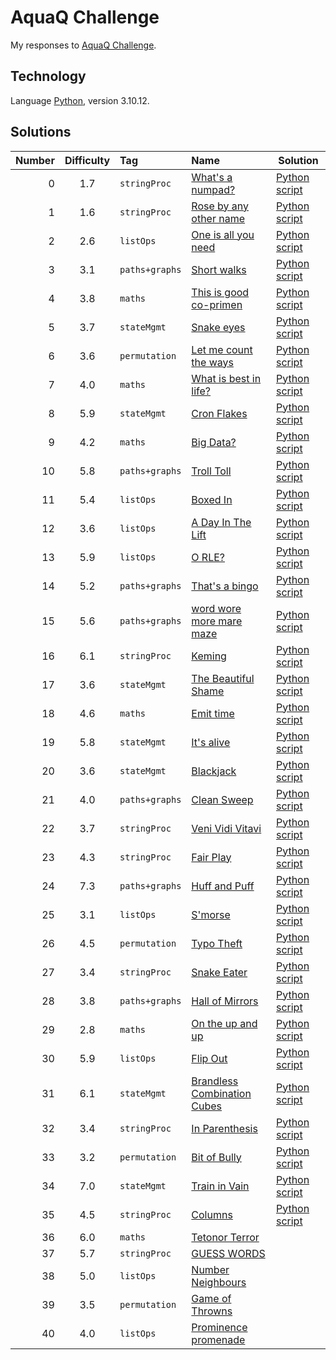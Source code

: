 # AquaQ Challenge

My responses to [AquaQ Challenge](https://challenges.aquaq.co.uk/).

## Technology

Language [Python](https://www.python.org/), version 3.10.12.

## Solutions

| Number | Difficulty | Tag            | Name                                                  | Solution |
|-------:|:----------:|:---------------|:------------------------------------------------------|----------|
| 0      | 1.7        | `stringProc`   | [What's a numpad?](./tasks/challenge00.md)            | [Python script](./solutions/challenge00.py) |
| 1      | 1.6        | `stringProc`   | [Rose by any other name](./tasks/challenge01.md)      | [Python script](./solutions/challenge01.py) |
| 2      | 2.6        | `listOps`      | [One is all you need](./tasks/challenge02.md)         | [Python script](./solutions/challenge02.py) |
| 3      | 3.1        | `paths+graphs` | [Short walks](./tasks/challenge03.md)                 | [Python script](./solutions/challenge03.py) |
| 4      | 3.8        | `maths`        | [This is good co-primen](./tasks/challenge04.md)      | [Python script](./solutions/challenge04.py) |
| 5      | 3.7        | `stateMgmt`    | [Snake eyes](./tasks/challenge05.md)                  | [Python script](./solutions/challenge05.py) |
| 6      | 3.6        | `permutation`  | [Let me count the ways](./tasks/challenge06.md)       | [Python script](./solutions/challenge06.py) |
| 7      | 4.0        | `maths`        | [What is best in life?](./tasks/challenge07.md)       | [Python script](./solutions/challenge07.py) |
| 8      | 5.9        | `stateMgmt`    | [Cron Flakes](./tasks/challenge08.md)                 | [Python script](./solutions/challenge08.py) |
| 9      | 4.2        | `maths`        | [Big Data?](./tasks/challenge09.md)                   | [Python script](./solutions/challenge09.py) |
| 10     | 5.8        | `paths+graphs` | [Troll Toll](./tasks/challenge10.md)                  | [Python script](./solutions/challenge10.py) |
| 11     | 5.4        | `listOps`      | [Boxed In](./tasks/challenge11.md)                    | [Python script](./solutions/challenge11.py) |
| 12     | 3.6        | `listOps`      | [A Day In The Lift](./tasks/challenge12.md)           | [Python script](./solutions/challenge12.py) |
| 13     | 5.9        | `listOps`      | [O RLE?](./tasks/challenge13.md)                      | [Python script](./solutions/challenge13.py) |
| 14     | 5.2        | `paths+graphs` | [That's a bingo](./tasks/challenge14.md)              | [Python script](./solutions/challenge14.py) |
| 15     | 5.6        | `paths+graphs` | [word wore more mare maze](./tasks/challenge15.md)    | [Python script](./solutions/challenge15.py) |
| 16     | 6.1        | `stringProc`   | [Keming](./tasks/challenge16.md)                      | [Python script](./solutions/challenge16.py) |
| 17     | 3.6        | `stateMgmt`    | [The Beautiful Shame](./tasks/challenge17.md)         | [Python script](./solutions/challenge17.py) |
| 18     | 4.6        | `maths`        | [Emit time](./tasks/challenge18.md)                   | [Python script](./solutions/challenge18.py) |
| 19     | 5.8        | `stateMgmt`    | [It's alive](./tasks/challenge19.md)                  | [Python script](./solutions/challenge19.py) |
| 20     | 3.6        | `stateMgmt`    | [Blackjack](./tasks/challenge20.md)                   | [Python script](./solutions/challenge20.py) |
| 21     | 4.0        | `paths+graphs` | [Clean Sweep](./tasks/challenge21.md)                 | [Python script](./solutions/challenge21.py) |
| 22     | 3.7        | `stringProc`   | [Veni Vidi Vitavi](./tasks/challenge22.md)            | [Python script](./solutions/challenge22.py) |
| 23     | 4.3        | `stringProc`   | [Fair Play](./tasks/challenge23.md)                   | [Python script](./solutions/challenge23.py) |
| 24     | 7.3        | `paths+graphs` | [Huff and Puff](./tasks/challenge24.md)               | [Python script](./solutions/challenge24.py) |
| 25     | 3.1        | `listOps`      | [S'morse](./tasks/challenge25.md)                     | [Python script](./solutions/challenge25.py) |
| 26     | 4.5        | `permutation`  | [Typo Theft](./tasks/challenge26.md)                  | [Python script](./solutions/challenge26.py) |
| 27     | 3.4        | `stringProc`   | [Snake Eater](./tasks/challenge27.md)                 | [Python script](./solutions/challenge27.py) |
| 28     | 3.8        | `paths+graphs` | [Hall of Mirrors](./tasks/challenge28.md)             | [Python script](./solutions/challenge28.py) |
| 29     | 2.8        | `maths`        | [On the up and up](./tasks/challenge29.md)            | [Python script](./solutions/challenge29.py) |
| 30     | 5.9        | `listOps`      | [Flip Out](./tasks/challenge30.md)                    | [Python script](./solutions/challenge30.py) |
| 31     | 6.1        | `stateMgmt`    | [Brandless Combination Cubes](./tasks/challenge31.md) | [Python script](./solutions/challenge31.py) |
| 32     | 3.4        | `stringProc`   | [In Parenthesis](./tasks/challenge32.md)              | [Python script](./solutions/challenge32.py) |
| 33     | 3.2        | `permutation`  | [Bit of Bully](./tasks/challenge33.md)                | [Python script](./solutions/challenge33.py) |
| 34     | 7.0        | `stateMgmt`    | [Train in Vain](./tasks/challenge34.md)               | [Python script](./solutions/challenge34.py) |
| 35     | 4.5        | `stringProc`   | [Columns](./tasks/challenge35.md)                     | [Python script](./solutions/challenge35.py) |
| 36    | 6.0     | `maths`       | [Tetonor Terror](./solutions/challenge36.py)||
| 37    | 5.7     | `stringProc`  | [GUESS WORDS](./solutions/challenge37.py)|
| 38    | 5.0     | `listOps`     | [Number Neighbours](./solutions/challenge38.py)|
| 39    | 3.5     | `permutation` | [Game of Throwns](./solutions/challenge39.py)|
| 40    | 4.0     | `listOps`     | [Prominence promenade](./solutions/challenge40.py)|
